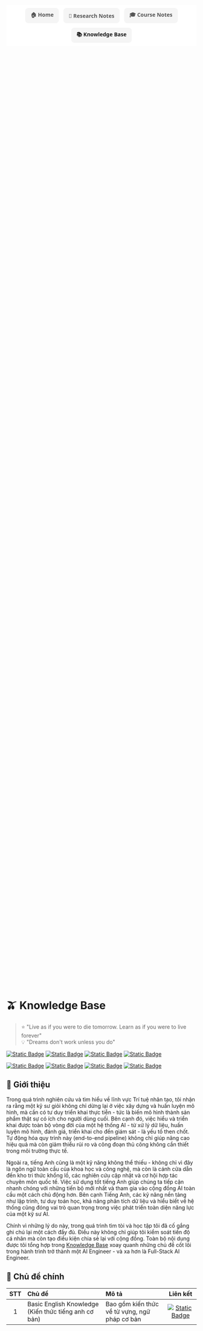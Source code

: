 <nav class="nav-container">
  <a href="../" class="nav-item">🏠 Home</a>
  <a href="../research/" class="nav-item">📝 Research Notes</a>
  <a href="../courses/" class="nav-item">🎓 Course Notes</a>
  <a href="" class="nav-item">📚 Knowledge Base</a>
</nav>

<style>
.nav-container {
  display: flex;
  justify-content: center;
  flex-wrap: wrap;
  gap: 12px; 
  padding: 8px 0;
  background-color: #fff;
  font-family: 'Segoe UI', Tahoma, Geneva, Verdana, sans-serif;
}

.nav-item {
  padding: 6px 12px; 
  border: 2px solid transparent;
  border-radius: 8px;
  color: #555;
  text-decoration: none;
  font-weight: 600;
  transition: all 0.3s ease;
  display: flex;
  align-items: center;
  gap: 4px; 
  background-color: #f5f5f5;
  white-space: nowrap;
  font-size: 14px; 
}

.nav-item:hover {
  background-color: #007BFF;
  color: white;
  border-color: #0056b3;
}

.nav-item:focus {
  outline: none;
  box-shadow: 0 0 0 3px rgba(0,123,255,0.5);
}

@media (max-width: 480px) {
  .nav-item {
    padding: 5px 8px;
    font-size: 13px;
  }
}
</style>

<div style="
    background-image: url('../assets/images/notes.jpg');
    background-size: cover;
    background-position: center;
    background-repeat: no-repeat;
    min-height: 60vh;
    display: flex;
    flex-direction: column;
    justify-content: center;
    align-items: center;
    color: white;
    text-align: center;
    padding: 40px 20px;
    margin-bottom: 30px;
">
</div>

# 🫒 Knowledge Base

> ⭐ "Live as if you were to die tomorrow. Learn as if you were to live forever"<br>
> 💡 "Dreams don't work unless you do"

[![Static Badge](https://img.shields.io/badge/python-IDE-pink?style=for-the-badge&logo=python&logoColor=white)](https://python.org)
[![Static Badge](https://img.shields.io/badge/jupyter-notebook-brown?style=for-the-badge&logo=jupyter&logoColor=orange)](https://jupyter.org)
[![Static Badge](https://img.shields.io/badge/google-colab-cyan?style=for-the-badge&logo=ubuntu&logoColor=orange)](https://colab.google.com)
[![Static Badge](https://img.shields.io/badge/Git-hosting-green?style=for-the-badge&logo=git&logoColor=orange)](https://git-scm.com/)

[![Static Badge](https://img.shields.io/badge/Geeksfor-Geeks-purple?style=for-the-badge&logo=geeksforgeeks&logoColor=green)](https://www.geeksforgeeks.org/)
[![Static Badge](https://img.shields.io/badge/notion-nhaihoc-red?style=for-the-badge&logo=notion&logoColor=white)](https://www.notion.com/templates)
[![Static Badge](https://img.shields.io/badge/Ubuntu-based-black?style=for-the-badge&logo=ubuntu&logoColor=white)](https://ubuntu.com/download)
[![Static Badge](https://img.shields.io/badge/github-actions-yellow?style=for-the-badge&logo=githubactions&logoColor=white)]([https;](https://github.com/features/actions))

## 🎯 Giới thiệu

Trong quá trình nghiên cứu và tìm hiểu về lĩnh vực Trí tuệ nhân tạo, tôi nhận ra rằng một kỹ sư giỏi không chỉ dừng lại ở việc xây dựng và huấn luyện mô hình, mà cần có tư duy triển khai thực tiễn - tức là biến mô hình thành sản phẩm thật sự có ích cho người dùng cuối. Bên cạnh đó, việc hiểu và triển khai được toàn bộ vòng đời của một hệ thống AI - từ xử lý dữ liệu, huấn luyện mô hình, đánh giá, triển khai cho đến giám sát - là yếu tố then chốt. Tự động hóa quy trình này (end-to-end pipeline) không chỉ giúp nâng cao hiệu quả mà còn giảm thiểu rủi ro và công đoạn thủ công không cần thiết trong môi trường thực tế.

Ngoài ra, tiếng Anh cũng là một kỹ năng không thể thiếu - không chỉ vì đây là ngôn ngữ toàn cầu của khoa học và công nghệ, mà còn là cánh cửa dẫn đến kho tri thức khổng lồ, các nghiên cứu cập nhật và cơ hội hợp tác chuyên môn quốc tế. Việc sử dụng tốt tiếng Anh giúp chúng ta tiếp cận nhanh chóng với những tiến bộ mới nhất và tham gia vào cộng đồng AI toàn cầu một cách chủ động hơn. Bên cạnh Tiếng Anh, các kỹ năng nền tảng như lập trình, tư duy toán học, khả năng phân tích dữ liệu và hiểu biết về hệ thống cũng đóng vai trò quan trọng trong việc phát triển toàn diện năng lực của một kỹ sư AI.

Chính vì những lý do này, trong quá trình tìm tòi và học tập tôi đã cố gắng ghi chú lại một cách đầy đủ. Điều này không chỉ giúp tôi kiểm soát tiến độ cá nhân mà còn tạo điều kiện chia sẻ lại với cộng đồng. Toàn bộ nội dung được tôi tổng hợp trong [Knowledge Base](../notes/) xoay quanh những chủ đề cốt lõi trong hành trình trở thành một AI Engineer - và xa hơn là Full-Stack AI Engineer.

## 📂 Chủ đề chính

| STT | Chủ đề | Mô tả | Liên kết |
| :---: | :--- | :----- | :---:   |
| 1 | Basic English Knowledge (Kiến thức tiếng anh cơ bản) | Bao gồm kiến thức về từ vựng, ngữ pháp cơ bản | [![Static Badge](https://img.shields.io/badge/%F0%9F%8C%90-Open_Link-blue?style=flat&logoColor=orange)]() |
